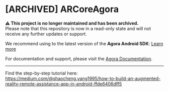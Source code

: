 # [ARCHIVED] ARCoreAgora

**⚠️ This project is no longer maintained and has been archived.**  
Please note that this repository is now in a read-only state and will not receive any further updates or support.

We recommend using to the latest version of the **Agora Android SDK**: [Learn more](https://www.agora.io/en/products/video-call/) 

For documentation and support, please visit the [Agora Documentation](https://docs.agora.io/en/).

---

Find the step-by-step tutorial here: 
https://medium.com/@shaocheng.yang1995/how-to-build-an-augmented-reality-remote-assistance-app-in-android-ffde6406dff5
